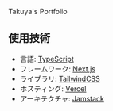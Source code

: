 Takuya's Portfolio

## 使用技術

- 言語: [TypeScript](https://www.typescriptlang.org/)
- フレームワーク: [Next.js](https://nextjs.org/)
- ライブラリ: [TailwindCSS](https://tailwindcss.com/)
- ホスティング: [Vercel](https://vercel.com/docs)
- アーキテクチャ: [Jamstack](https://jamstack.org/)
